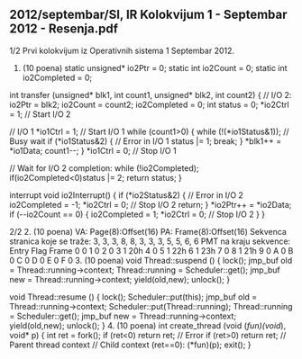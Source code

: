2012/septembar/SI, IR Kolokvijum 1 - Septembar 2012 - Resenja.pdf
--------------------------------------------------------------------------------


1/2
Prvi kolokvijum iz Operativnih sistema 1
Septembar 2012.
1. (10 poena)
static unsigned* io2Ptr = 0;
static int io2Count = 0;
static int io2Completed = 0;

int transfer (unsigned* blk1, int count1, unsigned* blk2, int count2) {
  // I/O 2:
  io2Ptr = blk2;
  io2Count = count2;
  io2Completed = 0;
  int status = 0;
  *io2Ctrl = 1; // Start I/O 2

  // I/O 1
  *io1Ctrl = 1; // Start I/O 1
  while (count1>0) {
    while (!(*io1Status&1)); // Busy wait
    if (*io1Status&2) { // Error in I/O 1
      status |= 1;
      break;
    }
    *blk1++ = *io1Data;
    count1--;
  }
  *io1Ctrl = 0; // Stop I/O 1

  // Wait for I/O 2 completion:
  while (!io2Completed);
  if(io2Completed<0)status |= 2;
  return status;
}

interrupt void io2Interrupt() {
  if (*io2Status&2) { // Error in I/O 2
    io2Completed = -1;
    *io2Ctrl = 0; // Stop I/O 2
    return;
  }
  *io2Ptr++ = *io2Data;
  if (--io2Count == 0) {
    io2Completed = 1;
    *io2Ctrl = 0; // Stop I/O 2
  }
}

2/2
2. (10 poena)
VA: Page(8):Offset(16)
PA: Frame(8):Offset(16)
Sekvenca stranica koje se traže: 3, 3, 3, 8, 8, 3, 3, 3, 5, 5, 6, 6
PMT na kraju sekvence:
Entry Flag Frame
0 0
1 0
2 0
3 1 20h
4 0
5 1 22h
6 1 23h
7 0
8 1 21h
9 0
A 0
B 0
C 0
D 0
E 0
F 0
3. (10 poena)
void Thread::suspend () {
  lock();
  jmp_buf old = Thread::running->context;
  Thread::running = Scheduler::get();
  jmp_buf new = Thread::running->context;
  yield(old,new);
  unlock();
}

void Thread::resume () {
  lock();
  Scheduler::put(this);
  jmp_buf old = Thread::running->context;
  Scheduler::put(Thread::running);
  Thread::running = Scheduler::get();
  jmp_buf new = Thread::running->context;
  yield(old,new);
  unlock();
}
4. (10 poena)
int create_thread (void (*fun)(void*), void* p) {
  int ret = fork();
  if (ret<0) return ret;  // Error
  if (ret>0) return ret;  // Parent thread context
  // Child context (ret==0):
  (*fun)(p);
  exit();
}
